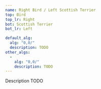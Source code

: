 ```yaml
---
name: Right Bird / Left Scottish Terrier
top: Bird
top_lr: Right
bot: Scottish Terrier
bot_lr: Left

default_alg:
  alg: "0,0/"
  description: TODO
other_algs:
  -
    alg: "0,0/"
    description: TODO
---
```


Description TODO

